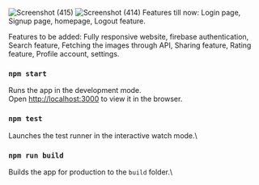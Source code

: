 ![Screenshot (415)](https://user-images.githubusercontent.com/56087514/116884208-1aa97980-ac44-11eb-9e36-47640c870ef4.png)
![Screenshot (414)](https://user-images.githubusercontent.com/56087514/116884257-272dd200-ac44-11eb-869f-eb2fa63968c9.png)
Features till now:
  Login page,
  Signup page,
  homepage,
  Logout feature.
  
 Features to be added:
 Fully responsive website,
  firebase authentication,
  Search feature,
  Fetching the images through API,
  Sharing feature,
  Rating feature,
  Profile account,
  settings.



### `npm start`
Runs the app in the development mode.\
Open [http://localhost:3000](http://localhost:3000) to view it in the browser.
### `npm test`
Launches the test runner in the interactive watch mode.\
### `npm run build`
Builds the app for production to the `build` folder.\

